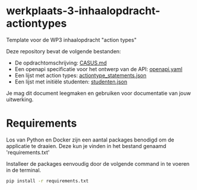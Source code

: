 # werkplaats-3-inhaalopdracht-actiontypes
Template voor de WP3 inhaalopdracht "action types"

Deze repository bevat de volgende bestanden:
- De opdrachtomschrijving: [CASUS.md](CASUS)
- Een openapi specificatie voor het ontwerp van de API: [openapi.yaml](openapi.yaml)
- Een lijst met action types: [actiontype_statements.json](actiontype_statements.json)
- Een lijst met initiële studenten: [studenten.json](studenten.json)

Je mag dit document leegmaken en gebruiken voor documentatie van jouw uitwerking. 



# Requirements

Los van Python en Docker zijn een aantal packages benodigd om de applicatie te draaien. Deze kun je vinden in het bestand genaamd 'requirements.txt'

Installeer de packages eenvoudig door de volgende command in te voeren in de terminal.
   ```bash
   pip install -r requirements.txt
   ```

